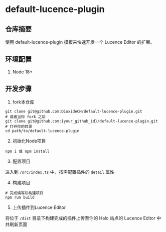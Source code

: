 # default-lucence-plugin

## 仓库摘要

使用 default-lucence-plugin 模板来快速开发一个 Lucence Editor 的扩展。

## 环境配置

1. Node 18+

## 开发步骤

1. fork本仓库

```
git clone git@github.com:DioxideCN/default-lucence-plugin.git
# 或者当你 fork 之后
git clone git@github.com:{your_github_id}/default-lucence-plugin.git
# 打开你的目录
cd path/to/default-lucence-plugin
```

2. 初始化Node项目

```
npm i 或 npm install
```

3. 配置项目

进入到 `/src/index.ts` 中，按需配置插件的 `detail` 属性

4. 构建项目

```
# 完成编写后构建项目
npm run build
```

5. 上传插件到Lucence Editor

将位于 `/dist` 目录下构建完成的插件上传至你的 Halo 站点的 Lucence Editor 中并刷新页面
